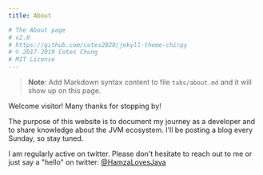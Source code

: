 ```yaml
---
title: About

# The About page
# v2.0
# https://github.com/cotes2020/jekyll-theme-chirpy
# © 2017-2019 Cotes Chung
# MIT License
---
```


> **Note**: Add Markdown syntax content to file `tabs/about.md` and it will show up on this page.

Welcome visitor! Many thanks for stopping by!

The purpose of this website is to document my journey as a developer and to share knowledge about the JVM ecosystem. I'll be posting a blog every Sunday, so stay tuned.

I am regularly active on twitter. Please don't hesitate to reach out to me or just say a "hello" on twitter: [@HamzaLovesJava](https://twitter.com/HamzaLovesJava)